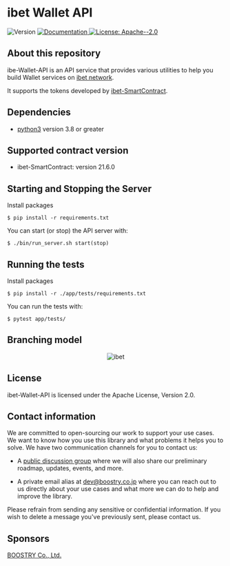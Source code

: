 # ibet Wallet API

<p>
  <img alt="Version" src="https://img.shields.io/badge/version-21.7-blue.svg?cacheSeconds=2592000" />
  <a href="https:/doc.com" target="_blank">
    <img alt="Documentation" src="https://img.shields.io/badge/documentation-yes-brightgreen.svg" />
  </a>
  <a href="#" target="_blank">
    <img alt="License: Apache--2.0" src="https://img.shields.io/badge/License-Apache--2.0-yellow.svg" />
  </a>
</p>

## About this repository

ibe-Wallet-API is an API service that provides various utilities to help you build Wallet services on [ibet network](https://github.com/BoostryJP/ibet-Network).

It supports the tokens developed by [ibet-SmartContract](https://github.com/BoostryJP/ibet-SmartContract).

## Dependencies

- [python3](https://www.python.org/downloads/release/python-3811/) version 3.8 or greater


## Supported contract version

* ibet-SmartContract: version 21.6.0


## Starting and Stopping the Server
Install packages
```
$ pip install -r requirements.txt
```

You can start (or stop) the API server with:
```
$ ./bin/run_server.sh start(stop)
```

## Running the tests
Install packages
```
$ pip install -r ./app/tests/requirements.txt
```

You can run the tests with:
```
$ pytest app/tests/
```

## Branching model

<p align='center'>
  <img alt="ibet" src="https://user-images.githubusercontent.com/963333/128963415-df122a46-b813-4832-a64e-7830a175f825.png"/>
</p>


## License

ibet-Wallet-API is licensed under the Apache License, Version 2.0.


## Contact information

We are committed to open-sourcing our work to support your use cases. 
We want to know how you use this library and what problems it helps you to solve. 
We have two communication channels for you to contact us:

* A [public discussion group](https://github.com/BoostryJP/ibet-Wallet-API/discussions)
where we will also share our preliminary roadmap, updates, events, and more.

* A private email alias at
[dev@boostry.co.jp](mailto:dev@boostry.co.jp)
where you can reach out to us directly about your use cases and what more we can
do to help and improve the library.
  
Please refrain from sending any sensitive or confidential information. 
If you wish to delete a message you've previously sent, please contact us.


## Sponsors

[BOOSTRY Co., Ltd.](https://boostry.co.jp/)
